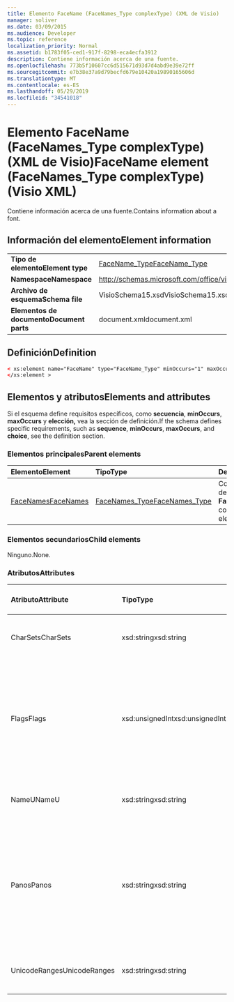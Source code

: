 ```yaml
---
title: Elemento FaceName (FaceNames_Type complexType) (XML de Visio)
manager: soliver
ms.date: 03/09/2015
ms.audience: Developer
ms.topic: reference
localization_priority: Normal
ms.assetid: b1783f05-ced1-917f-8298-eca4ecfa3912
description: Contiene información acerca de una fuente.
ms.openlocfilehash: 773b5f10607cc6d515671d93d7d4abd9e39e72ff
ms.sourcegitcommit: e7b38e37a9d79becfd679e10420a19890165606d
ms.translationtype: MT
ms.contentlocale: es-ES
ms.lasthandoff: 05/29/2019
ms.locfileid: "34541018"
---
```

# <a name="facename-element-facenames_type-complextype-visio-xml"></a><span data-ttu-id="b8943-103">Elemento FaceName (FaceNames_Type complexType) (XML de Visio)</span><span class="sxs-lookup"><span data-stu-id="b8943-103">FaceName element (FaceNames_Type complexType) (Visio XML)</span></span>

<span data-ttu-id="b8943-104">Contiene información acerca de una fuente.</span><span class="sxs-lookup"><span data-stu-id="b8943-104">Contains information about a font.</span></span>
  
## <a name="element-information"></a><span data-ttu-id="b8943-105">Información del elemento</span><span class="sxs-lookup"><span data-stu-id="b8943-105">Element information</span></span>

|||
|:-----|:-----|
|<span data-ttu-id="b8943-106">**Tipo de elemento**</span><span class="sxs-lookup"><span data-stu-id="b8943-106">**Element type**</span></span> <br/> |[<span data-ttu-id="b8943-107">FaceName_Type</span><span class="sxs-lookup"><span data-stu-id="b8943-107">FaceName_Type</span></span>](facename_type-complextypevisio-xml.md) <br/> |
|<span data-ttu-id="b8943-108">**Namespace**</span><span class="sxs-lookup"><span data-stu-id="b8943-108">**Namespace**</span></span> <br/> |http://schemas.microsoft.com/office/visio/2012/main  <br/> |
|<span data-ttu-id="b8943-109">**Archivo de esquema**</span><span class="sxs-lookup"><span data-stu-id="b8943-109">**Schema file**</span></span> <br/> |<span data-ttu-id="b8943-110">VisioSchema15.xsd</span><span class="sxs-lookup"><span data-stu-id="b8943-110">VisioSchema15.xsd</span></span>  <br/> |
|<span data-ttu-id="b8943-111">**Elementos de documento**</span><span class="sxs-lookup"><span data-stu-id="b8943-111">**Document parts**</span></span> <br/> |<span data-ttu-id="b8943-112">document.xml</span><span class="sxs-lookup"><span data-stu-id="b8943-112">document.xml</span></span>  <br/> |
   
## <a name="definition"></a><span data-ttu-id="b8943-113">Definición</span><span class="sxs-lookup"><span data-stu-id="b8943-113">Definition</span></span>

```XML
< xs:element name="FaceName" type="FaceName_Type" minOccurs="1" maxOccurs="unbounded" >
</xs:element > 
```

## <a name="elements-and-attributes"></a><span data-ttu-id="b8943-114">Elementos y atributos</span><span class="sxs-lookup"><span data-stu-id="b8943-114">Elements and attributes</span></span>

<span data-ttu-id="b8943-115">Si el esquema define requisitos específicos, como **secuencia**, **minOccurs**, **maxOccurs** y **elección,** vea la sección de definición.</span><span class="sxs-lookup"><span data-stu-id="b8943-115">If the schema defines specific requirements, such as **sequence**, **minOccurs**, **maxOccurs**, and **choice**, see the definition section.</span></span> 
  
### <a name="parent-elements"></a><span data-ttu-id="b8943-116">Elementos principales</span><span class="sxs-lookup"><span data-stu-id="b8943-116">Parent elements</span></span>

|<span data-ttu-id="b8943-117">**Elemento**</span><span class="sxs-lookup"><span data-stu-id="b8943-117">**Element**</span></span>|<span data-ttu-id="b8943-118">**Tipo**</span><span class="sxs-lookup"><span data-stu-id="b8943-118">**Type**</span></span>|<span data-ttu-id="b8943-119">**Descripción**</span><span class="sxs-lookup"><span data-stu-id="b8943-119">**Description**</span></span>|
|:-----|:-----|:-----|
|[<span data-ttu-id="b8943-120">FaceNames</span><span class="sxs-lookup"><span data-stu-id="b8943-120">FaceNames</span></span>](facenames-element-visiodocument_type-complextypevisio-xml.md) <br/> |[<span data-ttu-id="b8943-121">FaceNames_Type</span><span class="sxs-lookup"><span data-stu-id="b8943-121">FaceNames_Type</span></span>](facenames_type-complextypevisio-xml.md) <br/> |<span data-ttu-id="b8943-122">Contiene una colección de **elementos FaceName.**</span><span class="sxs-lookup"><span data-stu-id="b8943-122">Contains a collection of **FaceName** elements.</span></span>  <br/> |
   
### <a name="child-elements"></a><span data-ttu-id="b8943-123">Elementos secundarios</span><span class="sxs-lookup"><span data-stu-id="b8943-123">Child elements</span></span>

<span data-ttu-id="b8943-124">Ninguno.</span><span class="sxs-lookup"><span data-stu-id="b8943-124">None.</span></span>
  
### <a name="attributes"></a><span data-ttu-id="b8943-125">Atributos</span><span class="sxs-lookup"><span data-stu-id="b8943-125">Attributes</span></span>

|<span data-ttu-id="b8943-126">**Atributo**</span><span class="sxs-lookup"><span data-stu-id="b8943-126">**Attribute**</span></span>|<span data-ttu-id="b8943-127">**Tipo**</span><span class="sxs-lookup"><span data-stu-id="b8943-127">**Type**</span></span>|<span data-ttu-id="b8943-128">**Obligatorio**</span><span class="sxs-lookup"><span data-stu-id="b8943-128">**Required**</span></span>|<span data-ttu-id="b8943-129">**Descripción**</span><span class="sxs-lookup"><span data-stu-id="b8943-129">**Description**</span></span>|<span data-ttu-id="b8943-130">**Posibles valores**</span><span class="sxs-lookup"><span data-stu-id="b8943-130">**Possible values**</span></span>|
|:-----|:-----|:-----|:-----|:-----|
|<span data-ttu-id="b8943-131">CharSets</span><span class="sxs-lookup"><span data-stu-id="b8943-131">CharSets</span></span>  <br/> |<span data-ttu-id="b8943-132">xsd:string</span><span class="sxs-lookup"><span data-stu-id="b8943-132">xsd:string</span></span>  <br/> |<span data-ttu-id="b8943-133">opcional</span><span class="sxs-lookup"><span data-stu-id="b8943-133">optional</span></span>  <br/> |<span data-ttu-id="b8943-134">Los juegos de caracteres admitidos de la fuente.</span><span class="sxs-lookup"><span data-stu-id="b8943-134">The supported character sets of the font.</span></span>  <br/> |<span data-ttu-id="b8943-135">Valores del tipo xsd:string.</span><span class="sxs-lookup"><span data-stu-id="b8943-135">Values of the xsd:string type.</span></span>  <br/> |
|<span data-ttu-id="b8943-136">Flags</span><span class="sxs-lookup"><span data-stu-id="b8943-136">Flags</span></span>  <br/> |<span data-ttu-id="b8943-137">xsd:unsignedInt</span><span class="sxs-lookup"><span data-stu-id="b8943-137">xsd:unsignedInt</span></span>  <br/> |<span data-ttu-id="b8943-138">opcional</span><span class="sxs-lookup"><span data-stu-id="b8943-138">optional</span></span>  <br/> |<span data-ttu-id="b8943-139">Marcas que indican lo siguiente: fuente que falta, fuente predeterminada, fuente asiática, fuente compleja, fuente vertical y tipo de fuente.</span><span class="sxs-lookup"><span data-stu-id="b8943-139">Flags that indicate the following: missing font, default font, asian font, complex font, vertical font, and font type.</span></span>  <br/> |<span data-ttu-id="b8943-140">Valores del tipo xsd:unsignedInt.</span><span class="sxs-lookup"><span data-stu-id="b8943-140">Values of the xsd:unsignedInt type.</span></span>  <br/> |
|<span data-ttu-id="b8943-141">NameU</span><span class="sxs-lookup"><span data-stu-id="b8943-141">NameU</span></span>  <br/> |<span data-ttu-id="b8943-142">xsd:string</span><span class="sxs-lookup"><span data-stu-id="b8943-142">xsd:string</span></span>  <br/> |<span data-ttu-id="b8943-143">necesario</span><span class="sxs-lookup"><span data-stu-id="b8943-143">required</span></span>  <br/> |<span data-ttu-id="b8943-144">Nombre de la fuente como una cadena Unicode UTF-16.</span><span class="sxs-lookup"><span data-stu-id="b8943-144">The name of the font as a UTF-16 Unicode string.</span></span>  <br/> ||
|<span data-ttu-id="b8943-145">Panos</span><span class="sxs-lookup"><span data-stu-id="b8943-145">Panos</span></span>  <br/> |<span data-ttu-id="b8943-146">xsd:string</span><span class="sxs-lookup"><span data-stu-id="b8943-146">xsd:string</span></span>  <br/> |<span data-ttu-id="b8943-147">opcional</span><span class="sxs-lookup"><span data-stu-id="b8943-147">optional</span></span>  <br/> |<span data-ttu-id="b8943-148">Firma panose de la fuente.</span><span class="sxs-lookup"><span data-stu-id="b8943-148">The panose signature for the font.</span></span> <span data-ttu-id="b8943-149">Panose es un sistema de clasificación para tipos de letra que los clasifica en función de sus características visuales.</span><span class="sxs-lookup"><span data-stu-id="b8943-149">Panose is a classification system for typefaces that categorizes them based upon their visual characteristics.</span></span>  <br/> |<span data-ttu-id="b8943-150">Valores del tipo xsd:string.</span><span class="sxs-lookup"><span data-stu-id="b8943-150">Values of the xsd:string type.</span></span>  <br/> |
|<span data-ttu-id="b8943-151">UnicodeRanges</span><span class="sxs-lookup"><span data-stu-id="b8943-151">UnicodeRanges</span></span>  <br/> |<span data-ttu-id="b8943-152">xsd:string</span><span class="sxs-lookup"><span data-stu-id="b8943-152">xsd:string</span></span>  <br/> |<span data-ttu-id="b8943-153">opcional</span><span class="sxs-lookup"><span data-stu-id="b8943-153">optional</span></span>  <br/> |<span data-ttu-id="b8943-154">Intervalos Unicode admitidos de la fuente.</span><span class="sxs-lookup"><span data-stu-id="b8943-154">The supported Unicode ranges of the font.</span></span>  <br/> |<span data-ttu-id="b8943-155">Valores del tipo xsd:string.</span><span class="sxs-lookup"><span data-stu-id="b8943-155">Values of the xsd:string type.</span></span>  <br/> |
   

